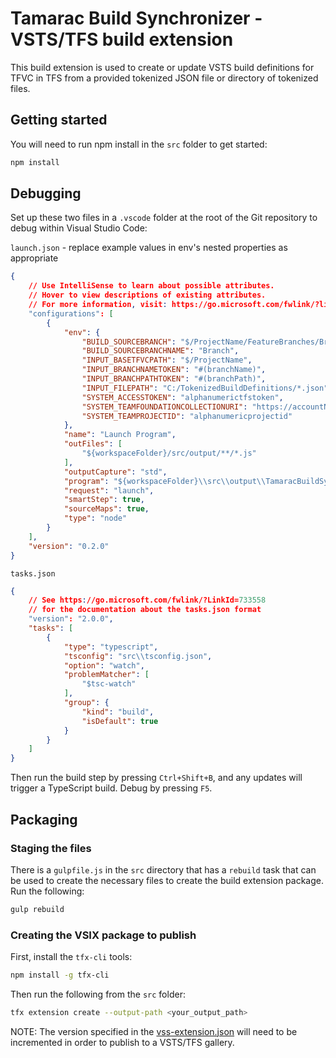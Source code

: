 # Tamarac Build Synchronizer - VSTS/TFS build extension

This build extension is used to create or update VSTS build definitions for TFVC in TFS from 
a provided tokenized JSON file or directory of tokenized files.

## Getting started

You will need to run npm install in the `src` folder to get started:

```bash
npm install
```

## Debugging

Set up these two files in a `.vscode` folder at the root of the Git repository to debug within Visual Studio Code:

`launch.json` - replace example values in env's nested properties as appropriate

```json
{
    // Use IntelliSense to learn about possible attributes.
    // Hover to view descriptions of existing attributes.
    // For more information, visit: https://go.microsoft.com/fwlink/?linkid=830387
    "configurations": [
        {
            "env": {
                "BUILD_SOURCEBRANCH": "$/ProjectName/FeatureBranches/Branch",
                "BUILD_SOURCEBRANCHNAME": "Branch",
                "INPUT_BASETFVCPATH": "$/ProjectName",
                "INPUT_BRANCHNAMETOKEN": "#(branchName)",
                "INPUT_BRANCHPATHTOKEN": "#(branchPath)",
                "INPUT_FILEPATH": "C:/TokenizedBuildDefinitions/*.json",
                "SYSTEM_ACCESSTOKEN": "alphanumerictfstoken",
                "SYSTEM_TEAMFOUNDATIONCOLLECTIONURI": "https://accountName.visualstudio.com/ProjectName/",
                "SYSTEM_TEAMPROJECTID": "alphanumericprojectid"
            },
            "name": "Launch Program",
            "outFiles": [
                "${workspaceFolder}/src/output/**/*.js"
            ],
            "outputCapture": "std",
            "program": "${workspaceFolder}\\src\\output\\TamaracBuildSynchronizer\\index.js",
            "request": "launch",
            "smartStep": true,
            "sourceMaps": true,
            "type": "node"
        }
    ],
    "version": "0.2.0"
}
```

`tasks.json`

```json
{
    // See https://go.microsoft.com/fwlink/?LinkId=733558
    // for the documentation about the tasks.json format
    "version": "2.0.0",
    "tasks": [
        {
            "type": "typescript",
            "tsconfig": "src\\tsconfig.json",
            "option": "watch",
            "problemMatcher": [
                "$tsc-watch"
            ],
            "group": {
                "kind": "build",
                "isDefault": true
            }
        }
    ]
}
```

Then run the build step by pressing `Ctrl+Shift+B`, and any updates will trigger a TypeScript build. Debug by pressing `F5`.

## Packaging

### Staging the files

There is a `gulpfile.js` in the `src` directory that has a `rebuild` task that can be used to create the necessary files to create the build extension package. Run the following:

```bash
gulp rebuild
```

### Creating the VSIX package to publish

First, install the `tfx-cli` tools:

```bash
npm install -g tfx-cli
```

Then run the following from the `src` folder:

```bash
tfx extension create --output-path <your_output_path>
```

NOTE: The version specified in the [vss-extension.json](./src/vss-extension.json) will need to be incremented in order to publish to a VSTS/TFS gallery.